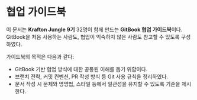 # 협업 가이드북

이 문서는 **Krafton Jungle 9기** 32명이 함께 만드는 **GitBook 협업 가이드북**이다.
GitBook을 처음 사용하는 사람도, 협업이 익숙하지 않은 사람도 참고할 수 있도록 구성하였다.

가이드북의 목적은 다음과 같다:

- GitBook 기반 협업 방식에 대한 공통된 이해를 돕기 위함이다.
- 브랜치 전략, 커밋 컨벤션, PR 작성 방식 등 Git 사용 규칙을 정리하였다.
- 문서 작성 시 문체와 명명법, 스타일 등에서 일관성을 유지할 수 있도록 기준을 제시한다.

